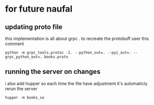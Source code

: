 # for future naufal

## updating proto file

this implementation is all about grpc . to recreate the protobuff user this comment 

```
python -m grpc_tools.protoc -I. --python_out=. --pyi_out=. --grpc_python_out=. books.proto

```

## running the server on changes

i also add hupper so each time the file have adjustment it's automaticly rerun the server 

```
hupper -m books_se
